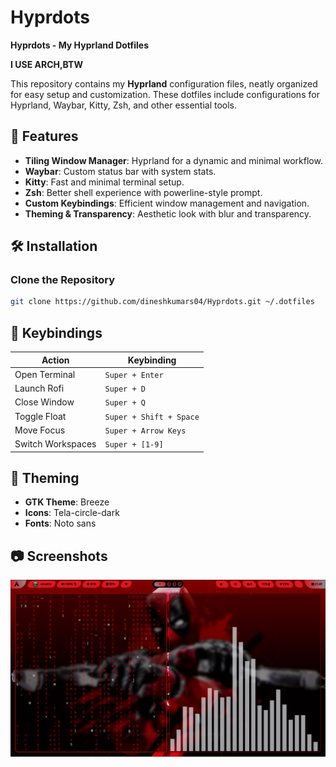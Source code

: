 # Hyprdots

**Hyprdots - My Hyprland Dotfiles**

**I USE ARCH,BTW**


This repository contains my **Hyprland** configuration files, neatly organized for easy setup and customization. These dotfiles include configurations for Hyprland, Waybar, Kitty, Zsh, and other essential tools.

## 📌 Features

- **Tiling Window Manager**: Hyprland for a dynamic and minimal workflow.
- **Waybar**: Custom status bar with system stats.
- **Kitty**: Fast and minimal terminal setup.
- **Zsh**: Better shell experience with powerline-style prompt.
- **Custom Keybindings**: Efficient window management and navigation.
- **Theming & Transparency**: Aesthetic look with blur and transparency.

## 🛠️ Installation

### Clone the Repository

```bash
git clone https://github.com/dineshkumars04/Hyprdots.git ~/.dotfiles
```

## 🔧 Keybindings

| Action            | Keybinding              |
| ----------------- | ----------------------- |
| Open Terminal     | `Super + Enter`         |
| Launch Rofi       | `Super + D`             |
| Close Window      | `Super + Q`             |
| Toggle Float      | `Super + Shift + Space` |
| Move Focus        | `Super + Arrow Keys`    |
| Switch Workspaces | `Super + [1-9]`         |

## 🎨 Theming

- **GTK Theme**: Breeze
- **Icons**: Tela-circle-dark
- **Fonts**: Noto sans

## 📷 Screenshots

![Description](hyprrice.png)

